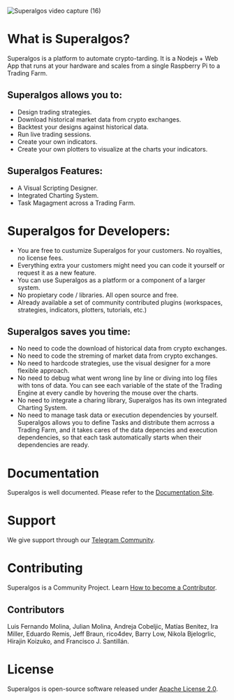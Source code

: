 ![Superalgos video capture (16)](https://user-images.githubusercontent.com/9479367/77251218-76d25980-6c4d-11ea-8e47-be7db2e8abdb.gif)

# What is Superalgos?

Superalgos is a platform to automate crypto-tarding. It is a Nodejs + Web App that runs at your hardware and scales from a single Raspberry Pi to a Trading Farm.

## Superalgos allows you to:

* Design trading strategies.
* Download historical market data from crypto exchanges.
* Backtest your designs against historical data.
* Run live trading sessions.
* Create your own indicators.
* Create your own plotters to visualize at the charts your indicators.

## Superalgos Features:

* A Visual Scripting Designer.
* Integrated Charting System.
* Task Magagment across a Trading Farm.

# Superalgos for Developers:

* You are free to custumize Superalgos for your customers. No royalties, no license fees.
* Everything extra your customers might need you can code it yourself or request it as a new feature.
* You can use Superalgos as a platform or a component of a larger system.
* No propietary code / libraries. All open source and free.
* Already available a set of community contributed plugins (workspaces, strategies, indicators, plotters, tutorials, etc.)

## Superalgos saves you time:

* No need to code the download of historical data from crypto exchanges.
* No need to code the streming of market data from crypto exchanges.
* No need to hardcode strategies, use the visual designer for a more flexible approach.
* No need to debug what went wrong line by line or diving into log files with tons of data. You can see each variable of the state of the Trading Engine at every candle by hovering the mouse over the charts.
* No need to integrate a charing library, Superalgos has its own integrated Charting System.
* No need to manage task data or execution dependencies by yourself. Superalgos allows you to define Tasks and distribute them acrross a Trading Farm, and it takes cares of the data depencies and execution dependencies, so that each task automatically starts when their dependencies are ready.

# Documentation

Superalgos is well documented. Please refer to the [Documentation Site](https://docs.superalgos.org/).

# Support

We give support through our [Telegram Community](https://t.me/superalgoscommunity).

# Contributing

Superalgos is a Community Project. Learn [How to become a Contributor](https://docs.superalgos.org/contributing-to-superalgos.html).

## Contributors 

Luis Fernando Molina, Julian Molina, Andreja Cobeljic, Matías Benitez, Ira Miller, Eduardo Remis, Jeff Braun, rico4dev, Barry Low, Nikola Bjelogrlic, Hirajin Koizuko, and Francisco J. Santillán.

# License

Superalgos is open-source software released under [Apache License 2.0](LICENSE).
